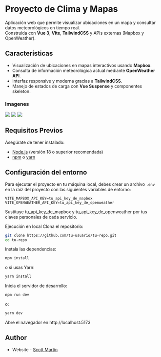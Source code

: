 # Proyecto de Clima y Mapas

Aplicación web que permite visualizar ubicaciones en un mapa y consultar datos meteorológicos en tiempo real.  
Construida con **Vue 3**, **Vite**, **TailwindCSS** y APIs externas (Mapbox y OpenWeather).

## Características

- Visualización de ubicaciones en mapas interactivos usando **Mapbox**.
- Consulta de información meteorológica actual mediante **OpenWeather API**.
- Interfaz responsive y moderna gracias a **TailwindCSS**.
- Manejo de estados de carga con **Vue Suspense** y componentes skeleton.

### Imagenes

![](src/assets/images/screenshot1.png)
![](src/assets/images/screenshot2.png)
![](src/assets/images/screenshot3.png)

## Requisitos Previos

Asegúrate de tener instalado:

- [Node.js](https://nodejs.org/) (versión 18 o superior recomendada)
- [npm](https://www.npmjs.com/) o [yarn](https://yarnpkg.com/)

## Configuración del entorno

Para ejecutar el proyecto en tu máquina local, debes crear un archivo `.env` en la raíz del proyecto con las siguientes variables de entorno:

```env
VITE_MAPBOX_API_KEY=tu_api_key_de_mapbox
VITE_OPENWEATHER_API_KEY=tu_api_key_de_openweather
```

Sustituye tu_api_key_de_mapbox y tu_api_key_de_openweather por tus claves personales de cada servicio.

Ejecución en local
Clona el repositorio:

```bash
git clone https://github.com/tu-usuario/tu-repo.git
cd tu-repo
```

Instala las dependencias:

```bash
npm install
```

o si usas Yarn:

```bash
yarn install
```

Inicia el servidor de desarrollo:

```bash
npm run dev
```

o:

```bash
yarn dev
```

Abre el navegador en http://localhost:5173

## Author

- Website - [Scott Martin](https://www.scottmartinwebdevelopment.com)
